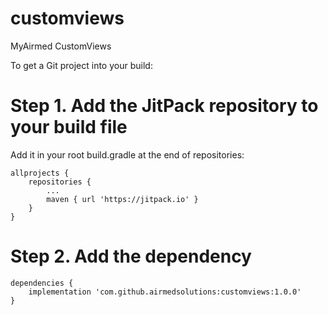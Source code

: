 # customviews
MyAirmed CustomViews

To get a Git project into your build:

# Step 1. Add the JitPack repository to your build file

Add it in your root build.gradle at the end of repositories:

	allprojects {
		repositories {
			...
			maven { url 'https://jitpack.io' }
		}
	}

# Step 2. Add the dependency

	dependencies {
		implementation 'com.github.airmedsolutions:customviews:1.0.0'
	}
